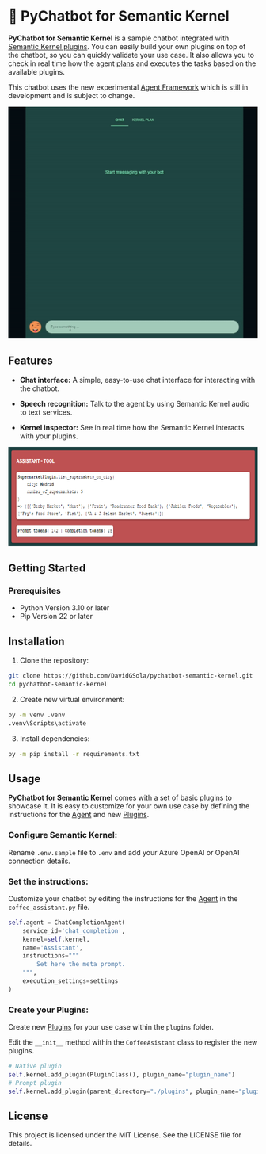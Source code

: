 # 🐍 PyChatbot for Semantic Kernel

**PyChatbot for Semantic Kernel** is a sample chatbot integrated with [Semantic Kernel plugins](https://learn.microsoft.com/en-us/semantic-kernel/concepts/plugins/?pivots=programming-language-python). You can easily build your own plugins on top of the chatbot, so you can quickly validate your use case. It also allows you to check in real time how the agent [plans](https://learn.microsoft.com/en-us/semantic-kernel/concepts/planning?pivots=programming-language-python) and executes the tasks based on the available plugins.

This chatbot uses the new experimental [Agent Framework](https://learn.microsoft.com/en-us/semantic-kernel/frameworks/agent/?pivots=programming-language-python) which is still in development and is subject to change.

<p align="center">
  <img width="600" src="./images/chat.gif">
</p>

## Features

- **Chat interface:** A simple, easy-to-use chat interface for interacting with the chatbot.

- **Speech recognition:** Talk to the agent by using Semantic Kernel audio to text services.

- **Kernel inspector:** See in real time how the Semantic Kernel interacts with your plugins.

<p align="center">
  <img height="200" src="./images/inspector.png">
</p>

## Getting Started

### Prerequisites

- Python Version 3.10 or later
- Pip Version 22 or later

## Installation

1. Clone the repository:

```bash
git clone https://github.com/DavidGSola/pychatbot-semantic-kernel.git
cd pychatbot-semantic-kernel
```

2. Create new virtual environment:

```bash
py -m venv .venv
.venv\Scripts\activate
```

3. Install dependencies:

```bash
py -m pip install -r requirements.txt
```

## Usage

**PyChatbot for Semantic Kernel** comes with a set of basic plugins to showcase it. It is easy to customize for your own use case by defining the instructions for the [Agent](https://learn.microsoft.com/en-us/semantic-kernel/frameworks/agent/chat-completion-agent?pivots=programming-language-python) and new [Plugins](https://learn.microsoft.com/en-us/semantic-kernel/concepts/plugins/?pivots=programming-language-python).

### Configure Semantic Kernel: 

Rename `.env.sample` file to `.env` and add your Azure OpenAI or OpenAI connection details.

### Set the instructions:

Customize your chatbot by editing the instructions for the [Agent](https://learn.microsoft.com/en-us/semantic-kernel/frameworks/agent/chat-completion-agent?pivots=programming-language-python) in the `coffee_assistant.py` file.

```python
self.agent = ChatCompletionAgent(
    service_id='chat_completion',
    kernel=self.kernel,
    name='Assistant',
    instructions="""
        Set here the meta prompt.
    """,
    execution_settings=settings
)
```

### Create your Plugins:

Create new [Plugins](https://learn.microsoft.com/en-us/semantic-kernel/concepts/plugins/?pivots=programming-language-python) for your use case within the `plugins` folder.

Edit the `__init__` method within the `CoffeeAsistant` class to register the new plugins.

```py
# Native plugin
self.kernel.add_plugin(PluginClass(), plugin_name="plugin_name")
# Prompt plugin
self.kernel.add_plugin(parent_directory="./plugins", plugin_name="plugin_name")
```

## License
This project is licensed under the MIT License. See the LICENSE file for details.